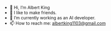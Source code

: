- 👋 Hi, I’m Albert King
- 👀 I like to make friends.
- 🌱 I’m currently working as an AI developer.
- 📫 How to reach me: albertking1103@gmail.com

<!---
albertking1103/albertking1103 is a ✨ special ✨ repository because its `README.md` (this file) appears on your GitHub profile.
You can click the Preview link to take a look at your changes.
--->
